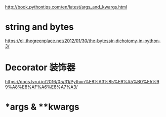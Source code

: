 # 
http://book.pythontips.com/en/latest/args_and_kwargs.html


# string and bytes
https://eli.thegreenplace.net/2012/01/30/the-bytesstr-dichotomy-in-python-3/

# Decorator 装饰器
https://docs.lvrui.io/2016/05/31/Python%E8%A3%85%E9%A5%B0%E5%99%A8%E8%AF%A6%E8%A7%A3/

# *args & **kwargs
